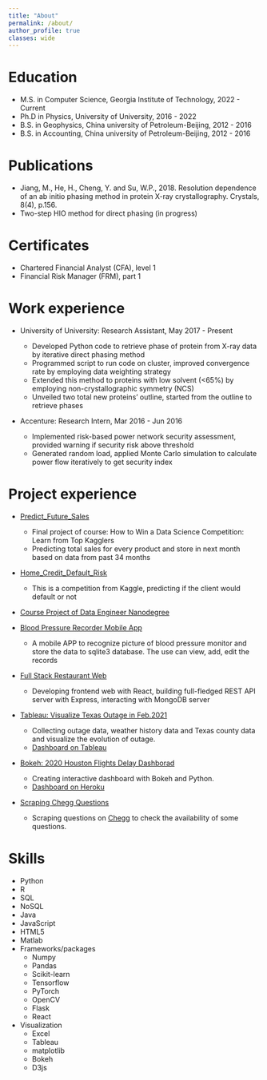 ```yaml
---
title: "About"
permalink: /about/
author_profile: true
classes: wide
---
```


Education
======
* M.S. in Computer Science, Georgia Institute of Technology, 2022 - Current
* Ph.D in Physics, University of University, 2016 - 2022 
* B.S. in Geophysics, China university of Petroleum-Beijing, 2012 - 2016
* B.S. in Accounting, China university of Petroleum-Beijing, 2012 - 2016

Publications
======
* Jiang, M., He, H., Cheng, Y. and Su, W.P., 2018. Resolution dependence of an ab initio phasing method in protein X-ray crystallography. Crystals, 8(4), p.156.
* Two-step HIO method for direct phasing (in progress)

Certificates
======
* Chartered Financial Analyst (CFA), level 1
* Financial Risk Manager (FRM), part 1                                                                                   

Work experience
======
* University of University: Research Assistant, May 2017 - Present
  * Developed Python code to retrieve phase of protein from X-ray data by iterative direct phasing method
  * Programmed script to run code on cluster, improved convergence rate by employing data weighting strategy
  * Extended this method to proteins with low solvent (<65%) by employing non-crystallographic symmetry (NCS)
  * Unveiled two total new proteins’ outline, started from the outline to retrieve phases

* Accenture: Research Intern, Mar 2016 - Jun 2016
  * Implemented risk-based power network security assessment, provided warning if security risk above threshold
  * Generated random load, applied Monte Carlo simulation to calculate power flow iteratively to get security index

Project experience
======
* [Predict_Future_Sales](https://github.com/ycheng22/Predict_Future_Sales)
  * Final project of course: How to Win a Data Science Competition: Learn from Top Kagglers
  * Predicting total sales for every product and store in next month based on data from past 34 months

* [Home_Credit_Default_Risk](https://github.com/ycheng22/Home_Credit_Default_Risk)
  * This is a competition from Kaggle, predicting if the client would default or not

* [Course Project of Data Engineer Nanodegree](https://github.com/ycheng22/Udacity_Data_Engineer_Nanodegree)

* [Blood Pressure Recorder Mobile App](https://github.com/ycheng22/Blood_Pressure_Recorder_Mobile_App)
  * A mobile APP to recognize picture of blood pressure monitor and store the data to sqlite3 database. The use can view, add, edit the records

* [Full Stack Restaurant Web](https://github.com/ycheng22/Courses_/upload/main/Full-Stack%20Web%20Dev%20with%20React/Projects)
  * Developing frontend web with React, building full-fledged REST API server with Express, interacting with MongoDB server

* [Tableau: Visualize Texas Outage in Feb.2021](https://github.com/ycheng22/Visualize_Texas_Outage)
  * Collecting outage data, weather history data and Texas county data and visualize the evolution of outage. 
  * [Dashboard on Tableau](https://public.tableau.com/profile/ycheng#!/vizhome/ot6_Sorted_Bar_of_Reduced_MW_by_County/Story1)

* [Bokeh: 2020 Houston Flights Delay Dashborad](https://github.com/ycheng22/Viz_Filights_Delay_with_Bokeh)
  * Creating interactive dashboard with Bokeh and Python.
  * [Dashboard on Heroku](https://github.com/ycheng22/Viz_Filights_Delay_with_Bokeh)

* [Scraping Chegg Questions](https://github.com/ycheng22/Scrape_Chegg.com)
  * Scraping questions on [Chegg](https://www.chegg.com/homework-help/questions-and-answers/physics-archive-2021-april) to check the availability of some questions. 

Skills
======
* Python
* R
* SQL
* NoSQL
* Java
* JavaScript
* HTML5
* Matlab
* Frameworks/packages
  * Numpy
  * Pandas
  * Scikit-learn
  * Tensorflow
  * PyTorch
  * OpenCV
  * Flask
  * React
* Visualization
  * Excel
  * Tableau
  * matplotlib
  * Bokeh
  * D3js
